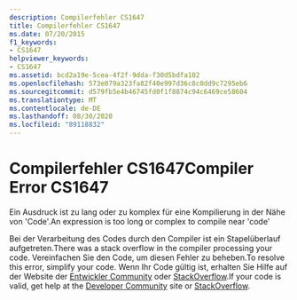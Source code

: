 ```yaml
---
description: Compilerfehler CS1647
title: Compilerfehler CS1647
ms.date: 07/20/2015
f1_keywords:
- CS1647
helpviewer_keywords:
- CS1647
ms.assetid: bcd2a19e-5cea-4f2f-9dda-f30d5bdfa102
ms.openlocfilehash: 573e079a323fa82f40e997d36c8c0dd9c7295eb6
ms.sourcegitcommit: d579fb5e4b46745fd0f1f8874c94c6469ce58604
ms.translationtype: MT
ms.contentlocale: de-DE
ms.lasthandoff: 08/30/2020
ms.locfileid: "89118832"
---
```

# <a name="compiler-error-cs1647"></a><span data-ttu-id="8ec5c-103">Compilerfehler CS1647</span><span class="sxs-lookup"><span data-stu-id="8ec5c-103">Compiler Error CS1647</span></span>
<span data-ttu-id="8ec5c-104">Ein Ausdruck ist zu lang oder zu komplex für eine Kompilierung in der Nähe von 'Code'.</span><span class="sxs-lookup"><span data-stu-id="8ec5c-104">An expression is too long or complex to compile near 'code'</span></span>  
  
 <span data-ttu-id="8ec5c-105">Bei der Verarbeitung des Codes durch den Compiler ist ein Stapelüberlauf aufgetreten.</span><span class="sxs-lookup"><span data-stu-id="8ec5c-105">There was a stack overflow in the compiler processing your code.</span></span> <span data-ttu-id="8ec5c-106">Vereinfachen Sie den Code, um diesen Fehler zu beheben.</span><span class="sxs-lookup"><span data-stu-id="8ec5c-106">To resolve this error, simplify your code.</span></span> <span data-ttu-id="8ec5c-107">Wenn Ihr Code gültig ist, erhalten Sie Hilfe auf der Website der [Entwickler Community](https://developercommunity.visualstudio.com/spaces/61/index.html) oder [StackOverflow](https://stackoverflow.com/).</span><span class="sxs-lookup"><span data-stu-id="8ec5c-107">If your code is valid, get help at the [Developer Community](https://developercommunity.visualstudio.com/spaces/61/index.html) site or [StackOverflow](https://stackoverflow.com/).</span></span>
